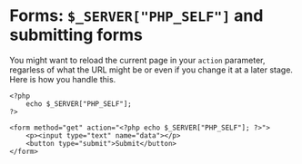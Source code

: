 # Forms: <code>$_SERVER["PHP_SELF"]</code> and submitting forms

You might want to reload the current page in your <code>action</code> parameter, regarless of what the URL might be or even if you change it at a later stage. Here is how you handle this.

    <?php
        echo $_SERVER["PHP_SELF"];
    ?>

    <form method="get" action="<?php echo $_SERVER["PHP_SELF"]; ?>">
        <p><input type="text" name="data"></p>
        <button type="submit">Submit</button>
    </form>